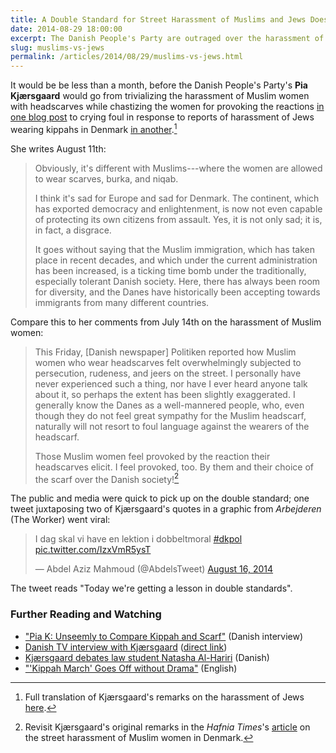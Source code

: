 ```yaml
---
title: A Double Standard for Street Harassment of Muslims and Jews Does Not Go Unnoticed
date: 2014-08-29 18:00:00
excerpt: The Danish People's Party are outraged over the harassment of Jews in Denmark---in contrast to the party's stance on the harassment of Muslims.
slug: muslims-vs-jews
permalink: /articles/2014/08/29/muslims-vs-jews.html
---
```

It would be be less than a month, before the Danish People's Party's **Pia Kjærsgaard** would go from trivializing the harassment of Muslim women with headscarves while chastizing the women for provoking the reactions [in one blog post][article] to crying foul in response to reports of harassment of Jews wearing kippahs in Denmark [in another][post].[^translation]

She writes August 11th:

>Obviously, it's different with Muslims---where the women are allowed to wear scarves, burka, and niqab.
>
>I think it's sad for Europe and sad for Denmark. The continent, which has exported democracy and enlightenment, is now not even capable of protecting its own citizens from assault. Yes, it is not only sad; it is, in fact, a disgrace.
>
>It goes without saying that the Muslim immigration, which has taken place in recent decades, and which under the current administration has been increased, is a ticking time bomb under the traditionally, especially tolerant Danish society. Here, there has always been room for diversity, and the Danes have historically been accepting towards immigrants from many different countries.

Compare this to her comments from July 14th on the harassment of Muslim women:

>This Friday, [Danish newspaper] Politiken reported how Muslim women who wear headscarves felt overwhelmingly subjected to persecution, rudeness, and jeers on the street. I personally have never experienced such a thing, nor have I ever heard anyone talk about it, so perhaps the extent has been slightly exaggerated. I generally know the Danes as a well-mannered people, who, even though they do not feel great sympathy for the Muslim headscarf, naturally will not resort to foul language against the wearers of the headscarf.
>
>Those Muslim women feel provoked by the reaction their headscarves elicit. I feel provoked, too. By them and their choice of the scarf over the Danish society![^muslims]

The public and media were quick to pick up on the double standard; one tweet juxtaposing two of Kjærsgaard's quotes in a graphic from <i>Arbejderen</i> (The Worker) went viral:

<blockquote class="twitter-tweet" lang="en">
    <p>I dag skal vi have en lektion i dobbeltmoral <a href="https://twitter.com/hashtag/dkpol?src=hash">#dkpol</a> <a href="http://t.co/IzxVmR5ysT">pic.twitter.com/IzxVmR5ysT</a></p>&mdash; Abdel Aziz Mahmoud (@AbdelsTweet) <a href="https://twitter.com/AbdelsTweet/statuses/500557753359024129">August 16, 2014</a>
</blockquote>

The tweet reads "Today we're getting a lesson in double standards".

<script async src="//platform.twitter.com/widgets.js" charset="utf-8"></script>

### Further Reading and Watching ###

* ["Pia K: Unseemly to Compare Kippah and Scarf"][interview] (Danish interview)
* [Danish TV interview with Kjærsgaard][deadline] ([direct link][deadline-direct])
* [Kjærsgaard debates law student Natasha Al-Hariri][eb-debate] (Danish)
* ["'Kippah March' Goes Off without Drama"][march] (English)


[^translation]: Full translation of Kjærsgaard's remarks on the harassment of Jews [here][translation].
[^muslims]: Revisit Kjærsgaard's original remarks in the <i>Hafnia Times</i>'s [article][article] on the street harassment of Muslim women in Denmark.

[article]: /articles/2014/07/25/danish-peoples-party-and-headscarves.html
[post]: http://politik.tv2.dk/2014-08-11-vi-skal-ikke-acceptere-gaza-i-danmark
[translation]: https://gist.github.com/ndarville/5130a558e8b649ac7019

[interview]: http://www.b.dk/politiko/pia-k-uanstaendigt-at-sammenligne-kalot-og-toerklaede
[deadline]: http://www.dr.dk/tv/se/deadline/deadline-713
[deadline-direct]: http://vpodcast.dr.dk/DR2/deadline2230/2014/deadline2230_140818223000.mp4
[eb-debate]: http://ekstrabladet.dk/nyheder/frontalt/article4974860.ece
[march]: http://www.thelocal.dk/20140816/kippah-march-goes-off-without-drama

